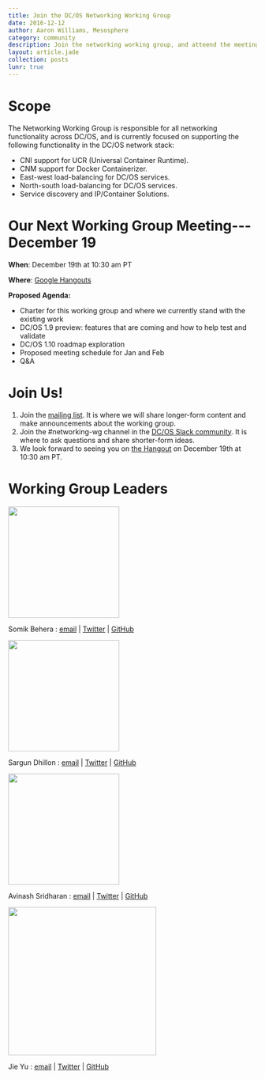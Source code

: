 ---title: Join the DC/OS Networking Working Groupdate: 2016-12-12author: Aaron Williams, Mesospherecategory: communitydescription: Join the networking working group, and atteend the meeting on December 19th at 10:30 am PT.layout: article.jadecollection: postslunr: true---
# Scope

The Networking Working Group is responsible for all networking functionality across DC/OS, and is currently focused on supporting the following functionality in the DC/OS network stack:

* CNI support for UCR (Universal Container Runtime).
* CNM support for Docker Containerizer.
* East-west load-balancing for DC/OS services.
* North-south load-balancing for DC/OS services.
* Service discovery and IP/Container Solutions.

# Our Next Working Group Meeting---December 19

**When**: December 19th at 10:30 am PT

**Where**: [Google Hangouts](https://hangouts.google.com/hangouts/_/dcos.io/networking-wg)

**Proposed Agenda:**

* Charter for this working group and where we currently stand with the existing work
* DC/OS 1.9 preview: features that are coming and how to help test and validate
* DC/OS 1.10 roadmap exploration
* Proposed meeting schedule for Jan and Feb
* Q&A

# Join Us!

1. Join the [mailing list](https://groups.google.com/a/dcos.io/forum/#!forum/networking-wg). It is where we will share longer-form content and make announcements about the working group.
2. Join the #networking-wg channel in the [DC/OS Slack community](http://chat.dcos.io/). It is where to ask questions and share shorter-form ideas.
3. We look forward to seeing you on [the Hangout](https://hangouts.google.com/hangouts/_/dcos.io/networking-wg) on December 19th at 10:30 am PT.

# Working Group Leaders

<img src="/assets/images/blog/2016-12-12_somik.png" width="225" />

Somik Behera : [email](mailto:somik@mesosphere.io) | [Twitter](https://twitter.com/strikesme) | [GitHub](https://github.com/somikbehera)

<img src="/assets/images/blog/2016-12-12_sargun.png" width="225"/>  

Sargun Dhillon : [email](mailto:sargun@mesosphere.io) | [Twitter](https://twitter.com/sargun) | [GitHub](https://github.com/sargun)

<img src="/assets/images/blog/2016-12-12_avinash.png" width="225"/>  

Avinash Sridharan : [email](mailto:avinash@mesosphere.io) | [Twitter](https://twitter.com/av1nash_s) | [GitHub](https://github.com/asridharan)

<img src="/assets/images/blog/2016-12-12_jie.png" width="300"/>  

Jie Yu : [email](mailto:jie@mesosphere.io) | [Twitter](https://twitter.com/jie_yu) | [GitHub](https://github.com/jieyu)
